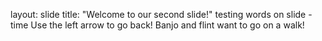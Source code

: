 layout:  slide
title:  "Welcome to our second slide!"
testing words on slide - time
Use the left arrow to go back!
Banjo and flint want to go on a walk!
